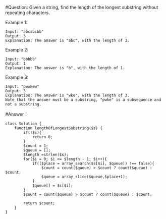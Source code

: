 #Question:
Given a string, find the length of the longest substring without repeating characters.

Example 1:

    Input: "abcabcbb"
    Output: 3 
    Explanation: The answer is "abc", with the length of 3. 
Example 2:

    Input: "bbbbb"
    Output: 1
    Explanation: The answer is "b", with the length of 1.
Example 3:

    Input: "pwwkew"
    Output: 3
    Explanation: The answer is "wke", with the length of 3. 
    Note that the answer must be a substring, "pwke" is a subsequence and not a substring.
             
#Answer：

````
class Solution {
    function lengthOfLongestSubstring($s) {
        if(!$s){
            return 0;
        }
        $count = 1;
        $queue = [];
        $length =strlen($s);
        for($i = 0; $i <= $length - 1; $i++){
			if(($place = array_search($s[$i], $queue)) !== false){
				$count = count($queue) > $count ? count($queue) : $count;
				$queue = array_slice($queue,$place+1);
			}
			$queue[] = $s[$i];
		}
		$count = count($queue) > $count ? count($queue) : $count;
		
        return $count;
    }
}
````

